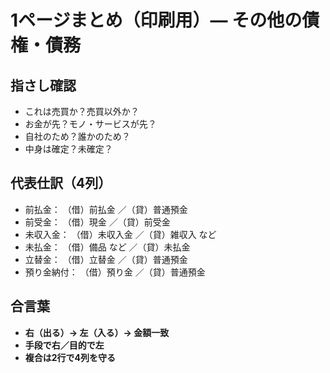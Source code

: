 # 1ページまとめ（印刷用）— その他の債権・債務

## 指さし確認

- これは売買か？売買以外か？
- お金が先？モノ・サービスが先？
- 自社のため？誰かのため？
- 中身は確定？未確定？

## 代表仕訳（4列）

- 前払金： （借）前払金 ／（貸）普通預金
- 前受金： （借）現金 ／（貸）前受金
- 未収入金： （借）未収入金 ／（貸）雑収入 など
- 未払金： （借）備品 など ／（貸）未払金
- 立替金： （借）立替金 ／（貸）普通預金
- 預り金納付： （借）預り金 ／（貸）普通預金

## 合言葉

- **右（出る）→ 左（入る）→ 金額一致**
- **手段で右／目的で左**
- **複合は2行で4列を守る**
